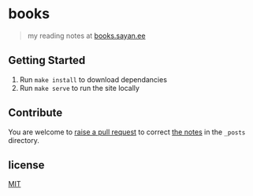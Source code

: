 # books

> my reading notes at [books.sayan.ee](https://books.sayan.ee)

## Getting Started

1. Run `make install` to download dependancies
1. Run `make serve` to run the site locally

## Contribute

You are welcome to [raise a pull request](https://help.github.com/articles/using-pull-requests/) to correct [the notes](/_posts) in the `_posts` directory.

## license

[MIT](/LICENSE)
